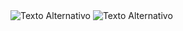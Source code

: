 
<img src="https://media.discordapp.net/attachments/1239327069947822176/1243588441233428585/port2.png?ex=6652057d&is=6650b3fd&hm=fba089758f0addc7e5d4e931b5504f3ce3547a8e841026b0d5b07358df144b92&=&format=webp&quality=lossless&width=1062&height=676" alt="Texto Alternativo">
<img src="https://media.discordapp.net/attachments/1239327069947822176/1243588442231803925/port22.png?ex=6652057d&is=6650b3fd&hm=f3c991ce1bff284653817fe007b58232ae3ba92e7c3cc975c3416188c1187fd7&=&format=webp&quality=lossless&width=1062&height=676" alt="Texto Alternativo">
